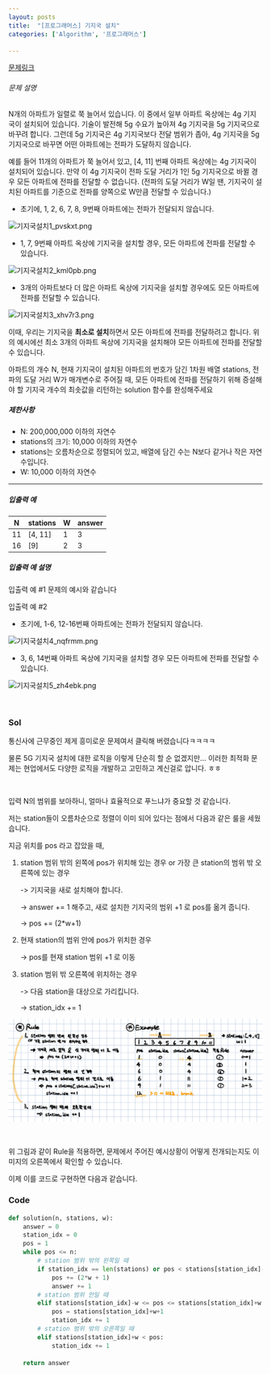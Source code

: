 ```yaml
---
layout: posts
title:  "[프로그래머스] 기지국 설치"
categories: ['Algorithm', '프로그래머스']

---
```


[문제링크](https://programmers.co.kr/learn/courses/30/lessons/12979)
<br/>



###### 문제 설명

N개의 아파트가 일렬로 쭉 늘어서 있습니다. 이 중에서 일부 아파트 옥상에는 4g 기지국이 설치되어 있습니다. 기술이 발전해 5g 수요가 높아져 4g 기지국을 5g 기지국으로 바꾸려 합니다. 그런데 5g 기지국은 4g 기지국보다 전달 범위가 좁아, 4g 기지국을 5g 기지국으로 바꾸면 어떤 아파트에는 전파가 도달하지 않습니다.

예를 들어 11개의 아파트가 쭉 늘어서 있고, [4, 11] 번째 아파트 옥상에는 4g 기지국이 설치되어 있습니다. 만약 이 4g 기지국이 전파 도달 거리가 1인 5g 기지국으로 바뀔 경우 모든 아파트에 전파를 전달할 수 없습니다. (전파의 도달 거리가 W일 땐, 기지국이 설치된 아파트를 기준으로 전파를 양쪽으로 W만큼 전달할 수 있습니다.)

- 초기에, 1, 2, 6, 7, 8, 9번째 아파트에는 전파가 전달되지 않습니다.

![기지국설치1_pvskxt.png](https://grepp-programmers.s3.ap-northeast-2.amazonaws.com/files/production/fcb45e06-ebb2-4d93-98cc-b6203185e933/%E1%84%80%E1%85%B5%E1%84%8C%E1%85%B5%E1%84%80%E1%85%AE%E1%86%A8%E1%84%89%E1%85%A5%E1%86%AF%E1%84%8E%E1%85%B51_pvskxt.png)

- 1, 7, 9번째 아파트 옥상에 기지국을 설치할 경우, 모든 아파트에 전파를 전달할 수 있습니다.

![기지국설치2_kml0pb.png](https://grepp-programmers.s3.ap-northeast-2.amazonaws.com/files/production/dd31ddb8-f50d-404c-a6f5-8d6a1d88f620/%E1%84%80%E1%85%B5%E1%84%8C%E1%85%B5%E1%84%80%E1%85%AE%E1%86%A8%E1%84%89%E1%85%A5%E1%86%AF%E1%84%8E%E1%85%B52_kml0pb.png)

- 3개의 아파트보다 더 많은 아파트 옥상에 기지국을 설치할 경우에도 모든 아파트에 전파를 전달할 수 있습니다.

![기지국설치3_xhv7r3.png](https://grepp-programmers.s3.ap-northeast-2.amazonaws.com/files/production/f5801b12-f683-422d-b26f-5e23e72915dc/%E1%84%80%E1%85%B5%E1%84%8C%E1%85%B5%E1%84%80%E1%85%AE%E1%86%A8%E1%84%89%E1%85%A5%E1%86%AF%E1%84%8E%E1%85%B53_xhv7r3.png)

이때, 우리는 기지국을 **최소로 설치**하면서 모든 아파트에 전파를 전달하려고 합니다. 위의 예시에선 최소 3개의 아파트 옥상에 기지국을 설치해야 모든 아파트에 전파를 전달할 수 있습니다.

아파트의 개수 N, 현재 기지국이 설치된 아파트의 번호가 담긴 1차원 배열 stations, 전파의 도달 거리 W가 매개변수로 주어질 때, 모든 아파트에 전파를 전달하기 위해 증설해야 할 기지국 개수의 최솟값을 리턴하는 solution 함수를 완성해주세요

##### 제한사항

- N: 200,000,000 이하의 자연수
- stations의 크기: 10,000 이하의 자연수
- stations는 오름차순으로 정렬되어 있고, 배열에 담긴 수는 N보다 같거나 작은 자연수입니다.
- W: 10,000 이하의 자연수

------

##### 입출력 예

| N    | stations | W    | answer |
| ---- | -------- | ---- | ------ |
| 11   | [4, 11]  | 1    | 3      |
| 16   | [9]      | 2    | 3      |

##### 입출력 예 설명

입출력 예 #1
문제의 예시와 같습니다

입출력 예 #2

- 초기에, 1-6, 12-16번째 아파트에는 전파가 전달되지 않습니다.

![기지국설치4_nqfrmm.png](https://grepp-programmers.s3.ap-northeast-2.amazonaws.com/files/production/1d766102-f684-4643-bea2-02daea82e710/%E1%84%80%E1%85%B5%E1%84%8C%E1%85%B5%E1%84%80%E1%85%AE%E1%86%A8%E1%84%89%E1%85%A5%E1%86%AF%E1%84%8E%E1%85%B54_nqfrmm.png)

- 3, 6, 14번째 아파트 옥상에 기지국을 설치할 경우 모든 아파트에 전파를 전달할 수 있습니다.

![기지국설치5_zh4ebk.png](https://grepp-programmers.s3.ap-northeast-2.amazonaws.com/files/production/bc7d4fdb-cb48-4f45-b2eb-977cfb2c54dd/%E1%84%80%E1%85%B5%E1%84%8C%E1%85%B5%E1%84%80%E1%85%AE%E1%86%A8%E1%84%89%E1%85%A5%E1%86%AF%E1%84%8E%E1%85%B55_zh4ebk.png)



<br/>

### Sol

통신사에 근무중인 제게 흥미로운 문제여서 클릭해 버렸습니다ㅋㅋㅋㅋ

물론 5G 기지국 설치에 대한 로직을 이렇게 단순히 할 순 없겠지만... 이러한 최적화 문제는 현업에서도 다양한 로직을 개발하고 고민하고 계신걸로 압니다. ㅎㅎ

<br/>

입력 N의 범위를 보아하니, 얼마나 효율적으로 푸느냐가 중요할 것 같습니다. 

저는 station들이 오름차순으로 정렬이 이미 되어 있다는 점에서 다음과 같은 룰을 세웠습니다.

지금 위치를 pos 라고 잡았을 때,

1. station 범위 밖의 왼쪽에 pos가 위치해 있는 경우 or 가장 큰 station의 범위 밖 오른쪽에 있는 경우

   -> 기지국을 새로 설치해야 합니다.

   -> answer += 1 해주고, 새로 설치한 기지국의 범위 +1 로 pos를 옮겨 줍니다.

   -> pos += (2*w+1)

2. 현재 station의 범위 안에 pos가 위치한 경우

   -> pos를 현재 station 범위 +1 로 이동

3. station 범위 밖 오른쪽에 위치하는 경우

   -> 다음 station을 대상으로 가리킵니다.

   -> station_idx += 1



![image](https://github.com/guard1000/guard1000.github.io/blob/master/imgs/%5Bprogrammers%5D%20station_1.png?raw=true)





<br/>

위 그림과 같이 Rule을 적용하면, 문제에서 주어진 예시상황이 어떻게 전개되는지도 이미지의 오른쪽에서 확인할 수 있습니다. 

이제 이를 코드로 구현하면 다음과 같습니다.



### Code

```python
def solution(n, stations, w):
    answer = 0
    station_idx = 0
    pos = 1
    while pos <= n:
        # station 범위 밖의 왼쪽일 때
        if station_idx == len(stations) or pos < stations[station_idx]-w:
            pos += (2*w + 1)
            answer += 1
        # station 범위 안일 때
        elif stations[station_idx]-w <= pos <= stations[station_idx]+w:
            pos = stations[station_idx]+w+1
            station_idx += 1
        # station 범위 밖의 오른쪽일 때
        elif stations[station_idx]+w < pos:
            station_idx += 1
    
    return answer
```















